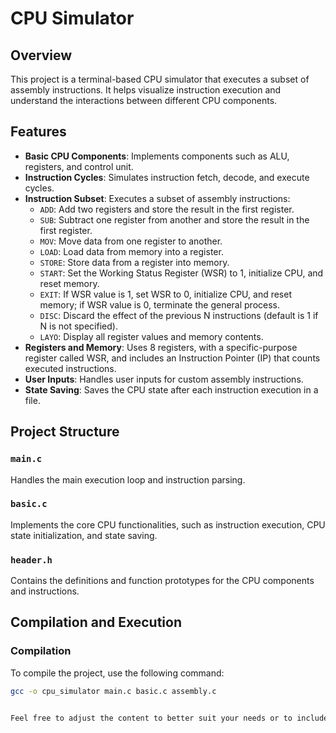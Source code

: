 # CPU Simulator

## Overview

This project is a terminal-based CPU simulator that executes a subset of assembly instructions. It helps visualize instruction execution and understand the interactions between different CPU components.

## Features

- **Basic CPU Components**: Implements components such as ALU, registers, and control unit.
- **Instruction Cycles**: Simulates instruction fetch, decode, and execute cycles.
- **Instruction Subset**: Executes a subset of assembly instructions:
  - `ADD`: Add two registers and store the result in the first register.
  - `SUB`: Subtract one register from another and store the result in the first register.
  - `MOV`: Move data from one register to another.
  - `LOAD`: Load data from memory into a register.
  - `STORE`: Store data from a register into memory.
  - `START`: Set the Working Status Register (WSR) to 1, initialize CPU, and reset memory.
  - `EXIT`: If WSR value is 1, set WSR to 0, initialize CPU, and reset memory; if WSR value is 0, terminate the general process.
  - `DISC`: Discard the effect of the previous N instructions (default is 1 if N is not specified).
  - `LAYO`: Display all register values and memory contents.
- **Registers and Memory**: Uses 8 registers, with a specific-purpose register called WSR, and includes an Instruction Pointer (IP) that counts executed instructions.
- **User Inputs**: Handles user inputs for custom assembly instructions.
- **State Saving**: Saves the CPU state after each instruction execution in a file.

## Project Structure

### `main.c`

Handles the main execution loop and instruction parsing.

### `basic.c`

Implements the core CPU functionalities, such as instruction execution, CPU state initialization, and state saving.

### `header.h`

Contains the definitions and function prototypes for the CPU components and instructions.

## Compilation and Execution

### Compilation

To compile the project, use the following command:

```sh
gcc -o cpu_simulator main.c basic.c assembly.c


Feel free to adjust the content to better suit your needs or to include additional details about your project.